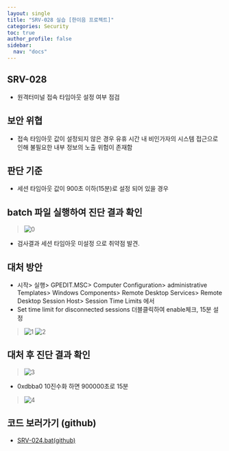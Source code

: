 ```yaml
---
layout: single
title: "SRV-028 실습 [한이음 프로젝트]"
categories: Security
toc: true
author_profile: false
sidebar:
  nav: "docs"
---
```



## SRV-028
- 원격터미널 접속 타임아웃 설정 여부 점검

## 보안 위협
- 접속 타임아웃 값이 설정되지 않은 경우 유휴 시간 내 비인가자의 시스템 접근으로 인해 불필요한 내부 정보의 노출 위험이 존재함

## 판단 기준
- 세션 타임아웃 값이 900초 이하(15분)로 설정 되어 있을 경우 


## batch 파일 실행하여 진단 결과 확인
> ![0](https://github.com/hanmin0512/batch_SRV-028/assets/37041208/5bb44535-5ffe-4cc3-ba48-2ebb4e062f84)

- 검사결과 세션 타임아웃 미설정 으로 취약점 발견.

## 대처 방안
- 시작> 실행> GPEDIT.MSC> Computer Configuration> administrative Templates> Windows Components> Remote Desktop Services> Remote Desktop Session Host> Session Time Limits 에서
-  Set time limit for disconnected sessions 더블클릭하여 enable체크, 15분 설정
> ![1](https://github.com/hanmin0512/batch_SRV-028/assets/37041208/23f2b71a-f65f-43e5-855b-520538dfa9e1)
> ![2](https://github.com/hanmin0512/batch_SRV-028/assets/37041208/e8f11169-706a-48bc-aa62-8e43279bf2de)

## 대처 후 진단 결과 확인
> ![3](https://github.com/hanmin0512/batch_SRV-028/assets/37041208/c52fbfef-6849-42df-9e19-1294ac9a6622)
- 0xdbba0 10진수화 하면 900000초로 15분

>![4](https://github.com/hanmin0512/batch_SRV-028/assets/37041208/e429d678-ff00-4d9f-a2be-1c1d7ed50667)

## 코드 보러가기 (github)
- <a href= "https://github.com/hanmin0512/batch_SRV-028/blob/main/SRV-028.bat"> SRV-024.bat(github)</a>


